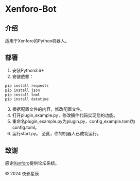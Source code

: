 # Xenforo-Bot
## 介绍
适用于Xenforo的Python机器人。
## 部署
1. 安装Python3.6+
2. 安装依赖：
```bash
pip install requests
pip install json
pip install toml
pip install datetime
```
3. 根据配置文件的内容，修改配置文件。
4. 打开plugin_example.py，修改插件代码实现您的功能。
5. 重命名plugin_example.py为plugin.py，config_example.toml为config.toml。
6. 运行start.py。
至此，你的机器人已成功运行。
## 致谢
感谢[Xenforo](https://xenforo.com/)提供论坛系统。

© 2024 夜影星辰